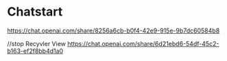 # Chatstart


https://chat.openai.com/share/8256a6cb-b0f4-42e9-915e-9b7dc60584b8

//stop Recyvler View 
https://chat.openai.com/share/6d21ebd6-54df-45c2-b163-ef2f8bb4d1a0
